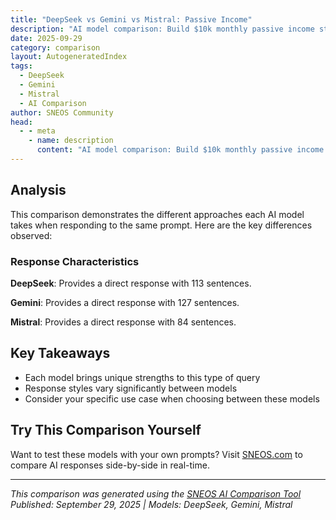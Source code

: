 ```yaml
---
title: "DeepSeek vs Gemini vs Mistral: Passive Income"
description: "AI model comparison: Build $10k monthly passive income streams - practical AI-generated roadmap..."
date: 2025-09-29
category: comparison
layout: AutogeneratedIndex
tags:
  - DeepSeek
  - Gemini
  - Mistral
  - AI Comparison
author: SNEOS Community
head:
  - - meta
    - name: description
      content: "AI model comparison: Build $10k monthly passive income streams - practical AI-generated roadmap..."
---
```


<ChatComparison
  title="DeepSeek vs Gemini vs Mistral: Passive Income"
  prompt="Build $10k monthly passive income streams - practical AI-generated roadmap"
  :responses='{
    "DeepSeek": "Of course. This is an excellent goal, and AI can be a powerful co-pilot in achieving it. However, it\u0027s crucial to understand that \u0022passive\u0022 almost always requires significant upfront \u0022active\u0022 work.\n\nThis roadmap is designed to be practical, scalable, and leverages modern AI tools to accelerate the process. We\u0027ll break it down into phases, mindsets, and specific AI tools for each step.\n\n### The Core Philosophy: The \u0022Portfolio\u0022 Approach\n\nTrying to build a single $10k/month stream is high-risk. The intelligent path is to build a **portfolio of 3-5 smaller income streams** that, when combined, reach your goal. This de-risks your efforts and allows you to experiment.\n\n**Target Portfolio Example:**\n*   Stream 1: Niche Content Website - $4,000/mo\n*   Stream 2: Digital Product Suite - $3,500/mo\n*   Stream 3: Automated SaaS or App - $1,500/mo\n*   Stream 4: Affiliate \u0026 Lead Gen - $1,000/mo\n*   **Total: $10,000/mo**\n\n---\n\n### Phase 1: Foundation \u0026 Ideation (Weeks 1-4)\n\n**Goal:** Validate ideas and build your \u0022Digital Asset Map.\u0022\n\n**1. Mindset Shift: From Consumer to Creator**\nStop consuming content passively. Start viewing every piece of content you see as a potential product or a piece of a system you can build.\n\n**2. Idea Generation with AI:**\nUse AI to brainstorm and validate, not just create random ideas.\n\n*   **Prompt for ChatGPT/Claude/Gemini:**\n    \u003E \u0022Act as a business strategist specializing in digital passive income. I want to build a portfolio of assets. Generate 10 business ideas that have the potential to scale to $2,000-$5,000 per month in passive income. For each idea, list:\n    \u003E 1.  The core value proposition.\n    \u003E 2.  The primary monetization method (ads, affiliates, digital products, SaaS, etc.).\n    \u003E 3.  The estimated upfront work required (Low/Medium/High).\n    \u003E 4.  A specific niche example for this idea.\u0022\n\n*   **AI Tools for Market Research:**\n    *   **Perplexity AI:** Research \u0022passive income trends in [year]\u0022 and \u0022most profitable digital product niches.\u0022 It provides sources and a summary.\n    *   **Google Bard with Google Sheets Extension:** Ask it to analyze a list of niches you\u0027re considering for search volume and competition.\n\n**3. The Validation Funnel:**\nTake your top 3 ideas from the AI list and run them through this filter:\n*   **Problem Validation:** Are people actively searching for a solution? (Use Google Keyword Planner, AnswerThePublic).\n*   **Monetization Validation:** Are businesses already spending money to reach this audience? (Check if relevant affiliate programs exist, or if Google Ads are running on competitor sites).\n*   **Passive Potential:** Can this be systemized? Can AI handle 80% of the creation, with you handling the 20% strategy and quality control?\n\n---\n\n### Phase 2: The Builder Phase - Active Creation (Months 1-12\u002B)\n\nThis is the hard work. You will actively build your chosen assets. AI is your force multiplier.\n\n#### **Income Stream 1: The Niche Content Website ($4,000/mo Target)**\n\nThis is the classic \u0022build an audience, monetize with ads/affiliates\u0022 model, supercharged by AI.\n\n*   **AI Workflow:**\n    1.  **Topic Strategy:** Use ChatGPT to generate a content cluster strategy based on a seed keyword.\n    2.  **Outline \u0026 Research:** AI can create detailed article outlines and summarize key information from top-ranking pages.\n    3.  **Drafting:** Use a tool like **Jasper**, **Copy.ai**, or **Claude** to write a first draft based on the outline. *Never publish this raw draft.*\n    4.  **Human Editing \u0026 E-E-A-T:** This is the critical step. You must heavily edit for:\n        *   **Experience:** Add personal anecdotes, case studies.\n        *   **Expertise:** Add unique data, advanced insights.\n        *   **Authoritativeness:** Build backlinks and establish credibility.\n        *   **Trustworthiness:** Fact-check everything the AI writes. It hallucinates.\n    5.  **Publishing \u0026 SEO:** Use AI to help with meta descriptions and keyword variations.\n\n*   **Monetization:** Display Ads (Mediavine/AdThrive), Affiliate Marketing, lead generation for your own products.\n\n#### **Income Stream 2: Digital Product Suite ($3,500/mo Target)**\n\nYour content website is the perfect funnel for your own high-value products.\n\n*   **AI-Powered Product Creation:**\n    *   **E-books \u0026 Guides:** Use AI to outline and draft chapters. You edit, design, and add unique flair.\n    *   **Online Courses:** Use AI to create curriculum outlines, script modules, and generate quiz questions.\n    *   **Design Assets (Canva/Kittl):** Use AI image generators (**Midjourney**, **DALL-E 3**) to create unique graphics for sellable social media templates, logos, or art.\n    *   **AI-Powered Tools:** Create a simple web app that uses an API from **OpenAI** or **Anthropic** to solve a specific problem for your niche (e.g., a \u0022Blog Post Title Analyzer,\u0022 \u0022Social Media Bio Generator\u0022). Sell access via Gumroad or Lemon Squeezy.\n\n#### **Income Stream 3: Automated SaaS or Micro-SaaS ($1,500/mo Target)**\n\nThis is more technical but offers high passive potential.\n\n*   **The \u0022No-Code \u002B AI\u0022 Approach:**\n    *   **Idea:** Find a repetitive task in a niche and build a tool to automate it.\n    *   **Execution:** Use **Bubble.io**, **Softr**, or **FlutterFlow** for the front-end. Use **Make.com** or **Zapier** for workflows. Integrate an AI API for the core functionality.\n    *   **Example:** A \u0022Real Estate Agent Email Responder\u0022 that uses AI to craft personalized responses to client inquiries.\n\n#### **Income Stream 4: Affiliate \u0026 Lead Gen ($1,000/mo Target)**\n\nThis can be part of your website or a separate project.\n\n*   **AI for Content at Scale:** Create dozens of high-intent \u0022best X for Y\u0022 articles or product review pages using the AI drafting \u002B human editing workflow mentioned above.\n*   **AI for Outreach:** Use AI (**ChatGPT, Lavender**) to help draft personalized emails for affiliate partnership requests or for a local lead gen business (sending qualified leads to local businesses).\n\n---\n\n### Phase 3: Systemization \u0026 Scaling (Ongoing)\n\n**Goal:** Make your income truly passive by removing yourself from the daily grind.\n\n**1. Automate Everything:**\n*   **Content Scheduling:** Use WordPress plugins or social media schedulers.\n*   **Social Media:** Use AI tools like **Buffer** or **Metricool** to repurpose your blog content into social posts.\n*   **Email Marketing:** Set up automated sequences (welcome series, nurture sequences) for your products.\n\n**2. Delegate \u0026 Outsource:**\n*   Use your initial income to hire virtual assistants (from platforms like Upwork or Fiverr) for tasks like:\n    *   Basic editing of AI-generated content.\n    *   Image sourcing and creation.\n    *   Social media management.\n    *   Customer support.\n\n**3. Analyze \u0026 Optimize:**\n*   Use analytics to see what\u0027s working. Double down on high-converting content and products. Use AI in tools like Google Analytics to find hidden insights.\n\n---\n\n### Crucial Caveats \u0026 Final Reality Check\n\n1.  **AI is an Assistant, Not a Creator:** Google penalizes low-quality, AI-generated content. Your unique human input is what will make you successful. **Add value, don\u0027t just replicate.**\n2.  **This is a Marathon:** $10k/month is a serious business income. It will likely take **18-24 months** of consistent, smart work to achieve this sustainably. Anyone promising quicker results is selling a dream.\n3.  **Upfront Costs:** You\u0027ll need to invest in domains, hosting, AI tool subscriptions, software, and possibly freelancers. Budget for this.\n4.  **Legal \u0026 Ethical:** Be transparent about AI use if necessary. Have clear Terms of Service and Privacy Policies for any tools you build. Respect copyright and intellectual property.\n\n**Your AI Co-Pilot Stack for this Journey:**\n\n*   **Ideation \u0026 Strategy:** ChatGPT, Claude, Perplexity\n*   **Writing \u0026 Content:** Jasper, Copy.ai, Claude, Grammarly\n*   **Visuals \u0026 Design:** Midjourney, DALL-E 3, Canva AI, Kittl\n*   **Audio (for courses/podcasts):** Adobe Podcast AI (enhance speech), Descript\n*   **No-Code Development:** Bubble.io, Softr, Make.com\n*   **Analytics:** Google Analytics (with AI insights), Microsoft Clarity\n\n**Start today.** Pick one income stream from the portfolio, use AI to brainstorm your first 10 pieces of content or your first product idea, and take the first active step. The road to passive income is paved with active, intelligent effort.",
    "Gemini": "Okay, here\u0027s a practical AI-generated roadmap to building $10,000 in monthly passive income streams, combining realistic strategies with AI tools to optimize efficiency.  This is a marathon, not a sprint.  Be prepared for hard work and adaptation.\n\n**Important Disclaimer:**  \u0022Passive income\u0022 is a misnomer.  It requires *initial* effort and *ongoing* maintenance.  Think of it as \u0022less-active\u0022 income.  There\u0027s no magic bullet. Also, income is not guaranteed, and involves risk.\n\n**Phase 1: Skill Acquisition \u0026 Idea Validation (Months 1-3)**\n\n*   **Goal:**  Develop in-demand skills and validate viable passive income ideas.\n*   **Focus:**  Learning, research, and minimal investment.\n*   **AI Tools \u0026 Techniques:**\n    *   **Idea Generation \u0026 Validation:**\n        *   **ChatGPT/Bard:**  Prompt: \u0022Generate 10 passive income ideas suitable for someone with [your existing skills/interests] and potential target audience [e.g., remote workers, pet owners, students].\u0022 Then, for each idea: \u0022Assess the potential profitability and competition for [passive income idea] targeting [target audience].\u0022  Then, \u0022What are 3 potential monetization strategies for [passive income idea]?\u0022\n        *   **Google Trends:** Analyze search volume for your ideas. Rising trends suggest opportunity. Declining trends suggest potential waning interest.\n        *   **SEMrush/Ahrefs (Free Trials/Limited Access):**  Research keywords related to your ideas. Analyze competitor websites.  Identify gaps and opportunities.\n    *   **Skill Development:**\n        *   **Coursera/Udemy/Skillshare:** Use AI-powered course recommendations to learn relevant skills.\n        *   **Summarization Tools (Otter.ai, Fireflies.ai):** Transcribe and summarize online courses/webinars to accelerate learning.\n        *   **Grammarly/ProWritingAid:** Improve your writing skills for content creation.\n*   **Actionable Steps:**\n    1.  **Identify Your Skills/Interests:**  What are you good at? What do you enjoy?  What problems can you solve?\n    2.  **Generate \u0026 Evaluate Ideas:** Use AI to brainstorm and narrow down to 2-3 promising passive income ideas.\n    3.  **Validate with Data:**  Research market demand and competition. Don\u0027t fall in love with an idea until you see evidence it\u0027s viable.\n    4.  **Learn Necessary Skills:**  Dedicate time to learn the skills needed for your chosen ideas.  e.g., SEO, copywriting, web development, video editing, etc.\n    5.  **Minimum Viable Product (MVP) Planning:** Outline the smallest, simplest version of your passive income project you can launch to test the waters.\n\n**Phase 2: Building Assets \u0026 Automating (Months 4-9)**\n\n*   **Goal:**  Create income-generating assets and automate as much as possible.\n*   **Focus:**  Content creation, platform building, and automation.\n*   **AI Tools \u0026 Techniques:**\n    *   **Content Creation:**\n        *   **ChatGPT/Jasper.ai:**  Generate blog posts, articles, social media content, email sequences, and website copy. **Crucially, always edit and add your unique expertise.**  Prompt: \u0022Write a [type of content] about [topic] targeting [target audience] with the goal of [desired outcome].\u0022\n        *   **Synthesia.io/D-ID:** Create AI-generated videos using avatars to promote your products/services or deliver course content.\n        *   **Descript/Murf.ai:**  Convert text to speech for audio content (podcasts, audiobooks, etc.).\n        *   **Canva/Adobe Express:** Create professional-looking graphics and videos for marketing.\n    *   **Automation:**\n        *   **Zapier/IFTTT:**  Automate tasks like social media posting, email marketing, lead generation, and customer support.\n        *   **Chatbots (ManyChat, Botsify):**  Automate customer inquiries and provide 24/7 support.\n        *   **Email Marketing Platforms (Mailchimp, ConvertKit):**  Automate email sequences for lead nurturing and sales.\n*   **Actionable Steps:**\n    1.  **Choose a Monetization Model:**  Affiliate marketing, digital products (courses, ebooks, templates), online advertising, subscriptions, etc.\n    2.  **Build Your Platform:** Create a website, blog, YouTube channel, or social media presence relevant to your chosen area.\n    3.  **Create High-Quality Content:** Use AI to accelerate content creation, but ensure it\u0027s original, valuable, and engaging. Focus on quality over quantity.\n    4.  **Automate Marketing:** Use AI-powered tools to automate social media posting, email marketing, and lead generation.\n    5.  **Develop Your MVP:** Launch your minimum viable product and start gathering feedback.\n    6. **SEO Optimization:**  Research relevant keywords and create content optimized for search engines using tools like SEMrush and Ahrefs.\n\n**Phase 3: Scaling \u0026 Diversification (Months 10-18\u002B)**\n\n*   **Goal:**  Scale successful income streams and diversify to reduce risk.\n*   **Focus:**  Optimization, expansion, and new ventures.\n*   **AI Tools \u0026 Techniques:**\n    *   **Data Analysis \u0026 Optimization:**\n        *   **Google Analytics/Mixpanel:**  Track website traffic, user behavior, and conversion rates.\n        *   **AI-powered A/B Testing Tools (Optimizely, VWO):**  Test different versions of your website, landing pages, and marketing materials to optimize performance.\n        *   **Predictive Analytics (Google Analytics 4):**  Forecast future trends and identify opportunities for growth.\n    *   **Expansion:**\n        *   **AI-powered Translation Tools (DeepL, Google Translate):**  Expand your reach by translating your content into other languages.\n        *   **AI-powered Market Research Tools:**  Identify new markets and opportunities for your products/services.\n    *   **Diversification:**\n        *   **Use Phase 1 tools to brainstorm and validate new passive income ideas.**\n        *   **Explore different monetization models for your existing assets.**  E.g., if you have a successful blog, consider creating a related online course.\n*   **Actionable Steps:**\n    1.  **Analyze Performance:**  Track your key metrics (traffic, conversions, revenue) and identify areas for improvement.\n    2.  **Optimize Your Funnel:**  Improve your website, landing pages, and marketing materials to increase conversion rates.\n    3.  **Scale Your Successful Ventures:**  Invest more time and resources into the income streams that are performing well.\n    4.  **Diversify Your Portfolio:**  Explore new passive income opportunities to reduce risk and increase overall income.\n    5.  **Outsource and Delegate:**  As your income grows, consider outsourcing tasks to free up your time for higher-level activities.\n\n**Specific Passive Income Ideas (Examples - Adapt to Your Skills/Interests):**\n\n*   **Affiliate Marketing:**  Promote other people\u0027s products on your website, blog, or social media channels and earn a commission on sales.\n    *   **AI application:** Find affiliate programs using AI-powered search tools.  Use AI to write product reviews and marketing copy.\n*   **Digital Products (Online Courses, Ebooks, Templates):**  Create and sell digital products on platforms like Udemy, Teachable, or Gumroad.\n    *   **AI application:**  Use AI to generate course outlines, write scripts for video lessons, and create quizzes and assessments.  Use AI to generate ebooks based on your expertise.\n*   **Print on Demand (POD):**  Design and sell products like t-shirts, mugs, and phone cases on platforms like Printful or Redbubble.\n    *   **AI application:**  Use AI image generators (Midjourney, DALL-E 2) to create unique designs.  Use AI to write product descriptions and marketing copy.\n*   **Niche Website with Ads/Affiliate Links:** Build a website focused on a specific topic and monetize it with advertising (Google AdSense) or affiliate links.\n    *   **AI application:**  Use AI to generate content for your website, optimize it for search engines, and automate social media promotion.\n*   **YouTube Automation:** Create automated YouTube channels that generate passive income from ads or affiliate links.\n    *   **AI application:**  Use AI to generate video scripts, create AI-generated videos, and optimize your videos for search.\n\n**Key Considerations:**\n\n*   **Investment:**  You\u0027ll need to invest time and potentially money.  Start small and reinvest profits.  Avoid going into debt.\n*   **Patience:**  Building passive income takes time.  Don\u0027t expect to get rich quick.\n*   **Persistence:**  You\u0027ll face challenges and setbacks.  Don\u0027t give up easily.\n*   **Learning:**  Continuously learn and adapt to new technologies and trends.\n*   **Quality:**  Focus on creating high-quality products and content that provide value to your audience.\n*   **Legal:** Understand legal and tax implications. Consult with professionals as needed.\n\n**How to Use AI Effectively:**\n\n*   **AI is a tool, not a replacement:** Use AI to *augment* your skills and expertise, not to replace them.  Always add your own unique perspective and critical thinking.\n*   **Provide clear and specific prompts:**  The better your prompts, the better the results.\n*   **Fact-check everything:**  AI can sometimes generate incorrect or misleading information.\n*   **Focus on quality over quantity:**  Don\u0027t just churn out content for the sake of it.  Make sure your content is valuable and engaging.\n\n**Breaking down the $10,000 Goal:**\n\nThink of this as building multiple streams.  For example:\n\n*   $3,000 from affiliate marketing on your niche website\n*   $3,000 from selling online courses\n*   $2,000 from print on demand products\n*   $2,000 from YouTube ad revenue\n\n**This roadmap is a starting point. Adapt it to your specific skills, interests, and resources. Good luck!**  Remember to track your progress and celebrate your milestones.\n",
    "Mistral": "Building a $10k monthly passive income stream is a significant goal that requires careful planning, diversification, and often a combination of multiple income sources. Here\u0027s a practical, AI-generated roadmap to help you achieve this:\n\n### 1. **Assess Your Current Situation**\n- **Financial Health:** Evaluate your current income, expenses, savings, and debts.\n- **Skills and Assets:** Identify your marketable skills, assets, and any existing passive income streams.\n\n### 2. **Set Clear Goals**\n- **Monthly Target:** $10,000\n- **Timeframe:** Determine a realistic timeline (e.g., 2-5 years).\n\n### 3. **Diversify Income Streams**\nDiversification is key to mitigating risk. Consider the following passive income streams:\n\n#### A. **Investments**\n1. **Stock Market:**\n   - **Dividend Stocks:** Invest in companies that pay regular dividends.\n   - **Index Funds:** Low-cost, diversified investments.\n   - **ETFs:** Exchange-traded funds that track various indices.\n\n2. **Real Estate:**\n   - **Rental Properties:** Buy properties to rent out.\n   - **REITs:** Real Estate Investment Trusts that pay dividends.\n   - **Crowdfunding Platforms:** Invest in real estate projects through platforms like Fundrise or RealtyMogul.\n\n3. **Bonds:**\n   - **Government Bonds:** Safe but lower returns.\n   - **Corporate Bonds:** Higher risk, higher return.\n\n4. **Peer-to-Peer Lending:**\n   - Platforms like LendingClub or Prosper allow you to lend money to individuals or small businesses.\n\n#### B. **Digital Assets**\n1. **Cryptocurrencies:**\n   - **Staking and Yield Farming:** Earn interest by holding and staking cryptocurrencies.\n   - **NFTs:** Invest in non-fungible tokens.\n\n2. **Online Businesses:**\n   - **Affiliate Marketing:** Promote products and earn commissions.\n   - **E-commerce:** Start a dropshipping business or sell digital products.\n   - **Blogging/Vlogging:** Create content and monetize through ads, sponsorships, and affiliate marketing.\n\n#### C. **Intellectual Property**\n1. **Books and E-books:**\n   - Write and publish books or e-books.\n\n2. **Online Courses:**\n   - Create and sell courses on platforms like Udemy or Teachable.\n\n3. **Software and Apps:**\n   - Develop and sell software, apps, or plugins.\n\n#### D. **Royalties**\n1. **Music and Art:**\n   - Create and license music or art.\n\n2. **Patents:**\n   - Invent and license patents.\n\n### 4. **Implementation Plan**\n1. **Initial Capital:**\n   - Determine how much initial capital you need.\n   - Consider leveraging existing savings, loans, or crowdfunding.\n\n2. **Research and Planning:**\n   - Conduct thorough research on each income stream.\n   - Create a detailed plan with timelines and milestones.\n\n3. **Execution:**\n   - Start with the income streams that align with your skills and resources.\n   - Gradually diversify into other streams as you gain experience and capital.\n\n### 5. **Monitor and Adjust**\n- **Track Performance:** Regularly monitor the performance of each income stream.\n- **Adjust Strategies:** Be prepared to adjust your strategies based on market conditions and performance.\n\n### 6. **Continuous Learning**\n- **Stay Updated:** Keep learning about new investment opportunities and market trends.\n- **Network:** Connect with other investors and entrepreneurs for insights and opportunities.\n\n### 7. **Tax Planning**\n- **Efficient Tax Strategies:** Consult with a tax advisor to optimize your tax planning.\n- **Legal Compliance:** Ensure all your income streams comply with local laws and regulations.\n\n### Example Roadmap\n1. **Year 1:**\n   - **Invest $20,000 in dividend stocks and index funds.**\n   - **Start a blog and monetize through affiliate marketing.**\n   - **Create and sell an online course.**\n\n2. **Year 2:**\n   - **Invest $30,000 in rental properties or REITs.**\n   - **Develop and launch a mobile app.**\n   - **Expand your blog with more content and diversify monetization strategies.**\n\n3. **Year 3:**\n   - **Invest $50,000 in cryptocurrencies and staking.**\n   - **Publish an e-book.**\n   - **Start a dropshipping business.**\n\n4. **Year 4:**\n   - **Invest $70,000 in peer-to-peer lending and bonds.**\n   - **Expand your real estate portfolio.**\n   - **Diversify your digital assets.**\n\n5. **Year 5:**\n   - **Review and optimize all income streams.**\n   - **Achieve $10,000 monthly passive income.**\n\n### Conclusion\nBuilding a $10k monthly passive income stream requires a strategic approach, diversification, and continuous learning. By following this roadmap and staying disciplined, you can achieve your financial goals."
  }'
  published-date="16:28"
/>

## Analysis

This comparison demonstrates the different approaches each AI model takes when responding to the same prompt. Here are the key differences observed:

### Response Characteristics

**DeepSeek**: Provides a direct response with 113 sentences. 

**Gemini**: Provides a direct response with 127 sentences. 

**Mistral**: Provides a direct response with 84 sentences. 

## Key Takeaways

- Each model brings unique strengths to this type of query
- Response styles vary significantly between models
- Consider your specific use case when choosing between these models

## Try This Comparison Yourself

Want to test these models with your own prompts? Visit [SNEOS.com](https://sneos.com) to compare AI responses side-by-side in real-time.

---

*This comparison was generated using the [SNEOS AI Comparison Tool](https://sneos.com)*
*Published: September 29, 2025 | Models: DeepSeek, Gemini, Mistral*
